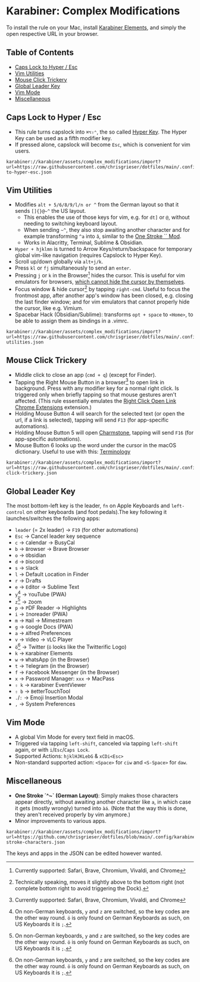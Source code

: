 # Karabiner: Complex Modifications

To install the rule on your Mac, install [Karabiner Elements](https://karabiner-elements.pqrs.org/), and simply the open respective URL in your browser.

## Table of Contents
<!-- MarkdownTOC -->

- [Caps Lock to Hyper / Esc](#caps-lock-to-hyper--esc)
- [Vim Utilities](#vim-utilities)
- [Mouse Click Trickery](#mouse-click-trickery)
- [Global Leader Key](#global-leader-key)
- [Vim Mode](#vim-mode)
- [Miscellaneous](#miscellaneous)

<!-- /MarkdownTOC -->

## Caps Lock to Hyper / Esc
- This rule turns capslock into `⌘⌥⇧⌃`, the so called [Hyper Key](https://holmberg.io/hyper-key/). The Hyper Key can be used as a fifth modifier key.
- If pressed alone, capslock will become `Esc`, which is convenient for vim users. 

```text
karabiner://karabiner/assets/complex_modifications/import?url=https://raw.githubusercontent.com/chrisgrieser/dotfiles/main/.config/karabiner/assets/complex_modifications/capslock-to-hyper-esc.json
```

## Vim Utilities
- Modifies `alt + 5/6/8/9/l/n or ^` from the German layout so that it sends `[]{}@~^` the US layout. 
	- This enables the use of those keys for vim, e.g. for `dt]` or `@`, without needing to switching keyboard layout. 
	- When sending `~^`, they also stop awaiting another character and for example transforming `^a` into `â`, similar to the [One Stroke \`´ Mod](#miscellaneous).
	- Works in Alacritty, Terminal, Sublime & Obsidian.
- `Hyper + hjklmn` is turned to Arrow Keys/return/backspace for temporary global vim-like navigation (requires Capslock to Hyper Key).
- Scroll up/down globally via `alt+j/k`.
- Press `kl` or `fj` simultaneously to send an `enter`.
- Pressing `j` or `k` in the Browser[^3] hides the cursor. This is useful for vim emulators for browsers, [which cannot hide the cursor by themselves](https://github.com/philc/vimium/issues/3273).
- Focus window & hide cursor[^2] by tapping `right-cmd`. Useful to focus the frontmost app, after another app's window has been closed, e.g. closing the last finder window; and for vim emulators that cannot properly hide the cursor, like e.g. Vimium.
- Spacebar Hack (Obsidian/Sublime): transforms `opt + space` to `<Home>`, to be able to assign them as bindings in a .vimrc.

```text
karabiner://karabiner/assets/complex_modifications/import?url=https://raw.githubusercontent.com/chrisgrieser/dotfiles/main/.config/karabiner/assets/complex_modifications/vim-utilities.json
```

## Mouse Click Trickery
- Middle click to close an app (`cmd + q`) (except for Finder).
- Tapping the Right Mouse Button in a browser[^3] to open link in background. Press with any modifier key for a normal right click. Is triggered only when briefly tapping so that mouse gestures aren't affected. (This rule essentially emulates the [Right Click Open Link Chrome Extensions](https://chrome.google.com/webstore/detail/right-click-opens-link-ne/mhjkeimpgjokbjmioglhlngefbddppnn) extension.)
- Holding Mouse Button 4 will search for the selected text (or open the url, if a link is selected), tapping will send `F13` (for app-specific automations).
- Holding Mouse Button 5 will open [Charmstone](https://charmstone.app/), tapping will send `F16` (for app-specific automations).
- Mouse Button 6 looks up the word under the cursor in the macOS dictionary. Useful to use with this: [Terminology](https://agiletortoise.com/terminology/) 

```text
karabiner://karabiner/assets/complex_modifications/import?url=https://raw.githubusercontent.com/chrisgrieser/dotfiles/main/.config/karabiner/assets/complex_modifications/mouse-click-trickery.json
```

## Global Leader Key
The most bottom-left key is the leader, `fn` on Apple Keyboards and `left-control` on other keyboards (and foot pedals).The key following it launches/switches the following apps:
- `leader` (= 2x leader) → `F19` (for other automations)
- `Esc` → Cancel leader key sequence
- `c` → `C`alendar → BusyCal
- `b` → `B`rowser → Brave Browser
- `o` → `O`bsidian
- `d` → `D`iscord
- `s` → `S`lack
- `l` → Default `L`ocation in Finder
- `r` → D`r`afts
- `e` → `E`ditor → Sublime Text
- `y`[^1] → `Y`ouTube (PWA)
- `z`[^1] → `Z`oom
- `p` → `P`DF Reader → Highlights
- `i` → `I`noreader (PWA)
- `m` → `M`ail → Mimestream
- `g` → `G`oogle Docs (PWA)
- `a` → `A`lfred Preferences
- `v` → `V`ideo → `V`LC Player
- `ö`[^1] → Twitter (`ö` looks like the Twitterific Logo)
- `k` → `K`arabiner Elements
- `w` → `W`hatsApp (in the Browser)
- `t` → `T`elegram (in the Browser)
- `f` → `F`acebook Messenger (in the Browser)
- `x` → Password Manager: `xxx` → MacPass
- `⇧ k` → `K`arabiner EventViewer
- `⇧ b` → `B`etterTouchTool
- `.`/`:` → Emoji Insertion Modal
- `,` → System Preferences

## Vim Mode
- A global Vim Mode for every text field in macOS.
- Triggered via tapping `left-shift`, canceled via tapping `left-shift` again, or with `i`/`Esc`/`Caps Lock`.
- Supported Actions: `hjklHJKLebG` & `xCDi<Esc>` 
- Non-standard supported action: `<Space>` for `ciw` and `<S-Space>` for `daw`.

## Miscellaneous
- **One Stroke ´^~\` (German Layout)**: Simply makes those characters appear directly, without awaiting another character like `a`, in which case it gets (mostly wrongly) turned into `àá`. (Note that the way this is done, they aren't received properly by vim anymore.)
- Minor improvements to various apps.

```text
karabiner://karabiner/assets/complex_modifications/import?url=https://github.com/chrisgrieser/dotfiles/blob/main/.config/karabiner/assets/complex_modifications/one-stroke-characters.json
```

The keys and apps in the JSON can be edited however wanted.

[^1]: On non-German keyboards, `y` and `z` are switched, so the key codes are the other way round. `ö` is only found on German Keyboards as such, on US Keyboards it is `;`.
[^2]: Technically speaking, moves it slightly above to the bottom right (not complete bottom right to avoid triggering the Dock). 
[^3]: Currently supported: Safari, Brave, Chromium, Vivaldi, and Chrome
